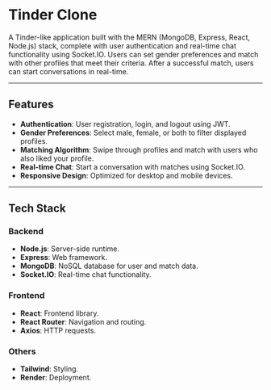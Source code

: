 # Tinder Clone

A Tinder-like application built with the MERN (MongoDB, Express, React, Node.js) stack, complete with user authentication and real-time chat functionality using Socket.IO. Users can set gender preferences and match with other profiles that meet their criteria. After a successful match, users can start conversations in real-time.

---

## Features

- **Authentication**: User registration, login, and logout using JWT.
- **Gender Preferences**: Select male, female, or both to filter displayed profiles.
- **Matching Algorithm**: Swipe through profiles and match with users who also liked your profile.
- **Real-time Chat**: Start a conversation with matches using Socket.IO.
- **Responsive Design**: Optimized for desktop and mobile devices.

---

## Tech Stack

### Backend
- **Node.js**: Server-side runtime.
- **Express**: Web framework.
- **MongoDB**: NoSQL database for user and match data.
- **Socket.IO**: Real-time chat functionality.

### Frontend
- **React**: Frontend library.
- **React Router**: Navigation and routing.
- **Axios**: HTTP requests.

### Others
- **Tailwind**: Styling.
- **Render**: Deployment.
